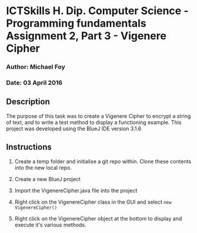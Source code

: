 ICTSkills H. Dip. Computer Science - Programming fundamentals Assignment 2, Part 3 - Vigenere Cipher
=====================================================================

### Author: Michael Foy ###
### Date: 03 April 2016 ###


Description
-----------

The purpose of this task was to create a Vigenere Cipher to encrypt a string of text, and to write a test method to display a functioning example. This project was developed using the BlueJ IDE version 3.1.6

Instructions
------------

1. Create a temp folder and initialise a git repo within. Clone these contents into the new local repo.

2. Create a new BlueJ project 

3. Import the VigenereCipher.java file into the project

4. Right click on the VigenereCipher class in the GUI and select `new VigenereCipher()`

5. Right click on the VigenereCipher object at the bottom to display and execute it's various methods.
